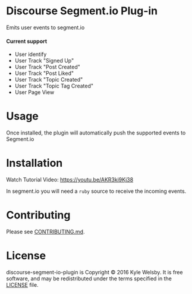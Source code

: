 # Discourse Segment.io Plug-in

Emits user events to segment.io

#### Current support

* User identify
* User Track "Signed Up"
* User Track "Post Created"
* User Track "Post Liked"
* User Track "Topic Created"
* User Track "Topic Tag Created"
* User Page View

# Usage

Once installed, the plugin will automatically push the supported events to Segment.io

# Installation

Watch Tutorial Video: https://youtu.be/AKR3ki9Kj38

In segment.io you will need a `ruby` source to receive the incoming events.

# Contributing

Please see [CONTRIBUTING.md](/CONTRIBUTING.md).

# License

discourse-segment-io-plugin is Copyright © 2016 Kyle Welsby. It is free software, and may be redistributed under the terms specified in the [LICENSE](./license) file.
